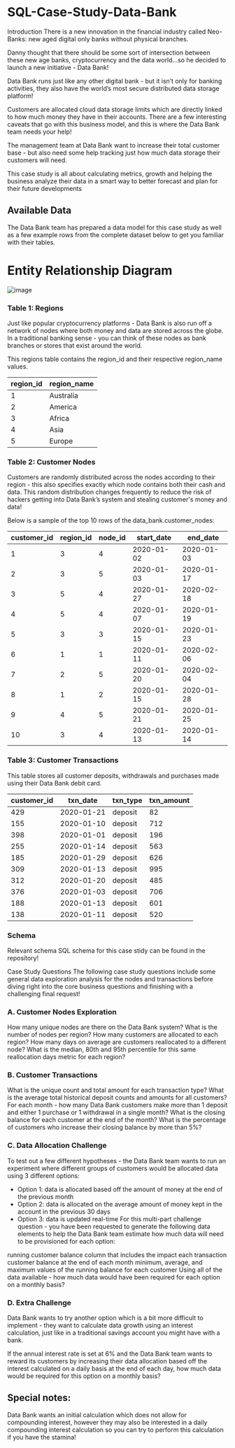 # SQL-Case-Study-Data-Bank
Introduction
There is a new innovation in the financial industry called Neo-Banks: new aged
digital only banks without physical branches.

Danny thought that there should be some sort of intersection between these
new age banks, cryptocurrency and the data world…so he decided to launch a
new initiative - Data Bank!

Data Bank runs just like any other digital bank - but it isn’t only for banking
activities, they also have the world’s most secure distributed data storage
platform!

Customers are allocated cloud data storage limits which are directly linked to
how much money they have in their accounts. There are a few interesting
caveats that go with this business model, and this is where the Data Bank
team needs your help!

The management team at Data Bank want to increase their total customer
base - but also need some help tracking just how much data storage their
customers will need.

This case study is all about calculating metrics, growth and helping the
business analyze their data in a smart way to better forecast and plan for their
future developments

## Available Data
The Data Bank team has prepared a data model for this case study as well as a few example rows from the complete dataset below to get you familiar with their tables.

# Entity Relationship Diagram

![image](https://github.com/LaeeqAhmad88/SQL-Case-Study-Data-Bank/assets/143387882/e648fe0b-387a-4fa0-9939-123eb6769dbb)


### Table 1: Regions
Just like popular cryptocurrency platforms - Data Bank is also run off a network of nodes where both money and data are stored across the globe. In a traditional banking sense - you can think of these nodes as bank branches or stores that exist around the world.

This regions table contains the region_id and their respective region_name values.

| region_id |	region_name|
|-----------|------------|
| 1	| Australia |
| 2	| America |
| 3	| Africa |
| 4	| Asia |
| 5	| Europe |

### Table 2: Customer Nodes
Customers are randomly distributed across the nodes according to their region - this also specifies exactly which node contains both their cash and data. This random distribution changes frequently to reduce the risk of hackers getting into Data Bank’s system and stealing customer's money and data!

Below is a sample of the top 10 rows of the data_bank.customer_nodes:

| customer_id	| region_id	| node_id	| start_date	| end_date|
|----|-----------|---------|-------------|---------|
| 1	| 3	| 4	| 2020-01-02	| 2020-01-03 |
| 2	| 3	| 5	| 2020-01-03	| 2020-01-17 |
| 3	| 5	| 4	| 2020-01-27	| 2020-02-18 |
| 4	| 5	| 4	| 2020-01-07	| 2020-01-19 |
| 5	| 3	| 3	| 2020-01-15	| 2020-01-23 |
| 6	| 1	| 1	| 2020-01-11	| 2020-02-06 |
| 7	| 2	| 5	| 2020-01-20	| 2020-02-04 |
| 8	| 1	| 2	| 2020-01-15	| 2020-01-28 |
| 9	| 4	| 5	| 2020-01-21	| 2020-01-25 |
| 10 | 3	| 4	| 2020-01-13	| 2020-01-14 |

### Table 3: Customer Transactions

This table stores all customer deposits, withdrawals and purchases made using their Data Bank debit card.

| customer_id	| txn_date	| txn_type	| txn_amount |
|----|-----------|-----------|------------|
| 429| 2020-01-21	| deposit	| 82 |
| 155| 2020-01-10	| deposit	| 712 |
| 398| 2020-01-01	| deposit	| 196 |
| 255| 2020-01-14	| deposit	| 563 |
| 185| 2020-01-29	| deposit	| 626 |
| 309| 2020-01-13	| deposit	| 995 |
| 312| 2020-01-20	| deposit	| 485 |
| 376| 2020-01-03	| deposit	| 706 |
| 188| 2020-01-13	| deposit	| 601 |
| 138| 2020-01-11	| deposit	| 520 |

### Schema
Relevant schema SQL schema for this case stidy can be found in the repository!

Case Study Questions
The following case study questions include some general data exploration analysis for the nodes and transactions before diving right into the core business questions and finishing with a challenging final request!

### A. Customer Nodes Exploration
How many unique nodes are there on the Data Bank system?
What is the number of nodes per region?
How many customers are allocated to each region?
How many days on average are customers reallocated to a different node?
What is the median, 80th and 95th percentile for this same reallocation days metric for each region?
### B. Customer Transactions
What is the unique count and total amount for each transaction type?
What is the average total historical deposit counts and amounts for all customers?
For each month - how many Data Bank customers make more than 1 deposit and either 1 purchase or 1 withdrawal in a single month?
What is the closing balance for each customer at the end of the month?
What is the percentage of customers who increase their closing balance by more than 5%?
### C. Data Allocation Challenge

To test out a few different hypotheses - the Data Bank team wants to run an experiment where different groups of customers would be allocated data using 3 different options:

- Option 1: data is allocated based off the amount of money at the end of the previous month
- Option 2: data is allocated on the average amount of money kept in the account in the previous 30 days
- Option 3: data is updated real-time
For this multi-part challenge question - you have been requested to generate the following data elements to help the Data Bank team estimate how much data will need to be provisioned for each option:

running customer balance column that includes the impact each transaction
customer balance at the end of each month
minimum, average, and maximum values of the running balance for each customer
Using all of the data available - how much data would have been required for each option on a monthly basis?

### D. Extra Challenge
Data Bank wants to try another option which is a bit more difficult to implement - they want to calculate data growth using an interest calculation, just like in a traditional savings account you might have with a bank.

If the annual interest rate is set at 6% and the Data Bank team wants to reward its customers by increasing their data allocation based off the interest calculated on a daily basis at the end of each day, how much data would be required for this option on a monthly basis?

## Special notes:
Data Bank wants an initial calculation which does not allow for compounding interest, however they may also be interested in a daily compounding interest calculation so you can try to perform this calculation if you have the stamina!





